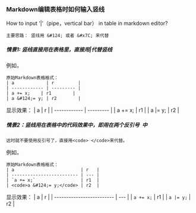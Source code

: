 ### Markdown编辑表格时如何输入竖线
How to input ‘|’（pipe，vertical bar） in table in markdown editor?

    主要思路： 竖线用 &#124; 或者 &#x7C; 来代替

##### 情景1: 竖线直接用在表格里，直接用&#124;代替竖线
例如，
```
原始Markdown表格格式：
| a            | r         |
| ------------ | --------- |
| a += x;    | r1        |
| a &#124;= y; | r2        |
```

显示效果：
| a            | r         |
| ------------ | --------- |
| a += x;    | r1        |
| a &#124;= y; | r2        |

##### 情景2：竖线用在表格中的代码效果中，即用在两个反引号` `中
    这时就不要使用反引号了，直接用<code> </code>来代替。
例如，
```
原始Markdown表格格式：
| a                         | r   |
| ------------------------- | --- |
| `a += x;`                 | r1  |
| <code>a &#124;= y;</code> | r2  |
```

显示效果：
| a                         | r   |
| ------------------------- | --- |
| `a += x;`                 | r1  |
| <code>a &#124;= y;</code> | r2  |
